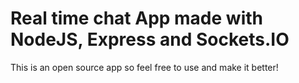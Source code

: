 # Real time chat App made with NodeJS, Express and Sockets.IO

This is an open source app so feel free to use and make it better!
